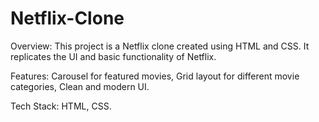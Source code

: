 # Netflix-Clone
Overview:
This project is a Netflix clone created using HTML and CSS. It replicates the UI and basic functionality of Netflix.

Features:
Carousel for featured movies,
Grid layout for different movie categories,
Clean and modern UI.

Tech Stack:
HTML,
CSS.
